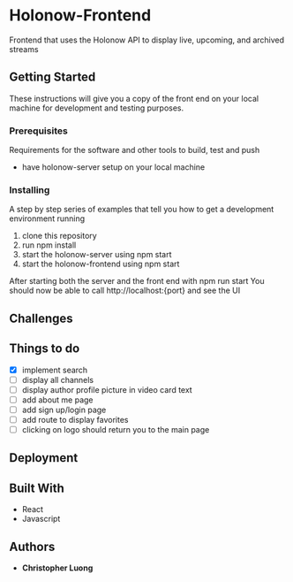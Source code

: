 # Holonow-Frontend

Frontend that uses the Holonow API to display live, upcoming, and archived streams

## Getting Started

These instructions will give you a copy of the front end on your local machine for development and testing purposes. 

### Prerequisites

Requirements for the software and other tools to build, test and push 
- have holonow-server setup on your local machine

### Installing

A step by step series of examples that tell you how to get a development
environment running

1. clone this repository
2. run npm install
3. start the holonow-server using npm start
4. start the holonow-frontend using npm start

After starting both the server and the front end with npm run start
You should now be able to call http://localhost:{port} and see the UI

## Challenges


## Things to do
- [x] implement search 
- [ ] display all channels
- [ ] display author profile picture in video card text
- [ ] add about me page
- [ ] add sign up/login page
- [ ] add route to display favorites
- [ ] clicking on logo should return you to the main page

## Deployment



## Built With
  - React
  - Javascript

## Authors
  - **Christopher Luong** 
